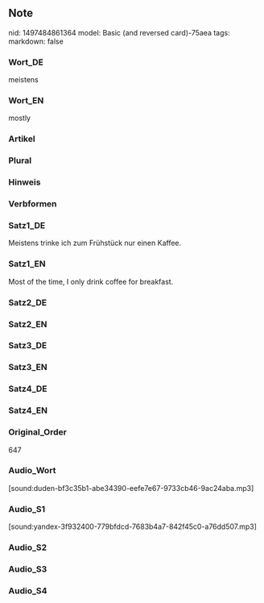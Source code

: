 ## Note
nid: 1497484861364
model: Basic (and reversed card)-75aea
tags: 
markdown: false

### Wort_DE
meistens

### Wort_EN
mostly

### Artikel


### Plural


### Hinweis


### Verbformen


### Satz1_DE
Meistens trinke ich zum Frühstück nur einen Kaffee.

### Satz1_EN
Most of the time, I only drink coffee for breakfast.

### Satz2_DE


### Satz2_EN


### Satz3_DE


### Satz3_EN


### Satz4_DE


### Satz4_EN


### Original_Order
647

### Audio_Wort
[sound:duden-bf3c35b1-abe34390-eefe7e67-9733cb46-9ac24aba.mp3]

### Audio_S1
[sound:yandex-3f932400-779bfdcd-7683b4a7-842f45c0-a76dd507.mp3]

### Audio_S2


### Audio_S3


### Audio_S4


